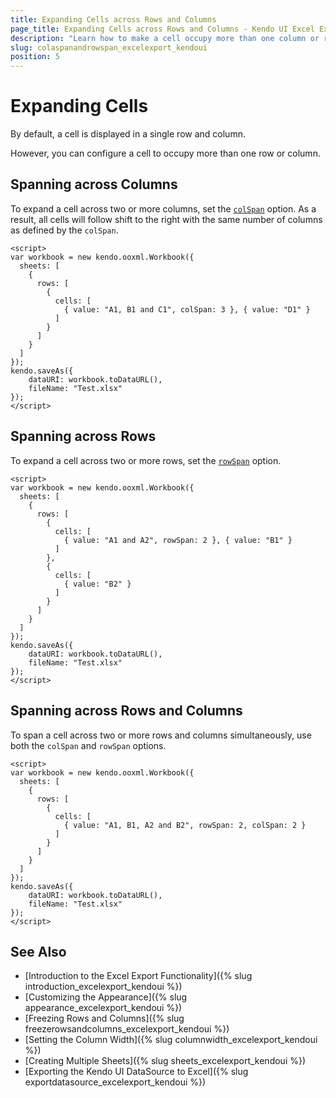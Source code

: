 ```yaml
---
title: Expanding Cells across Rows and Columns
page_title: Expanding Cells across Rows and Columns - Kendo UI Excel Export
description: "Learn how to make a cell occupy more than one column or row when exporting a Kendo UI component to Excel."
slug: colaspanandrowspan_excelexport_kendoui
position: 5
---
```


# Expanding Cells

By default, a cell is displayed in a single row and column.

However, you can configure a cell to occupy more than one row or column.

## Spanning across Columns

To expand a cell across two or more columns, set the [`colSpan`](/api/javascript/ooxml/workbook/configuration/sheets.rows.cells.colspan) option. As a result, all cells will follow shift to the right with the same number of columns as defined by the `colSpan`.

```dojo
<script>
var workbook = new kendo.ooxml.Workbook({
  sheets: [
    {
      rows: [
        {
          cells: [
            { value: "A1, B1 and C1", colSpan: 3 }, { value: "D1" }
          ]
        }
      ]
    }
  ]
});
kendo.saveAs({
    dataURI: workbook.toDataURL(),
    fileName: "Test.xlsx"
});
</script>
```

## Spanning across Rows

To expand a cell across two or more rows, set the [`rowSpan`](/api/javascript/ooxml/workbook/configuration/sheets.rows.cells.rowspan) option.

```dojo
<script>
var workbook = new kendo.ooxml.Workbook({
  sheets: [
    {
      rows: [
        {
          cells: [
            { value: "A1 and A2", rowSpan: 2 }, { value: "B1" }
          ]
        },
        {
          cells: [
            { value: "B2" }
          ]
        }
      ]
    }
  ]
});
kendo.saveAs({
    dataURI: workbook.toDataURL(),
    fileName: "Test.xlsx"
});
</script>
```

## Spanning across Rows and Columns

To span a cell across two or more rows and columns simultaneously, use both the `colSpan` and `rowSpan` options.

```dojo
<script>
var workbook = new kendo.ooxml.Workbook({
  sheets: [
    {
      rows: [
        {
          cells: [
            { value: "A1, B1, A2 and B2", rowSpan: 2, colSpan: 2 }
          ]
        }
      ]
    }
  ]
});
kendo.saveAs({
    dataURI: workbook.toDataURL(),
    fileName: "Test.xlsx"
});
</script>
```

## See Also

* [Introduction to the Excel Export Functionality]({% slug introduction_excelexport_kendoui %})
* [Customizing the Appearance]({% slug appearance_excelexport_kendoui %})
* [Freezing Rows and Columns]({% slug freezerowsandcolumns_excelexport_kendoui %})
* [Setting the Column Width]({% slug columnwidth_excelexport_kendoui %})
* [Creating Multiple Sheets]({% slug sheets_excelexport_kendoui %})
* [Exporting the Kendo UI DataSource to Excel]({% slug exportdatasource_excelexport_kendoui %})
